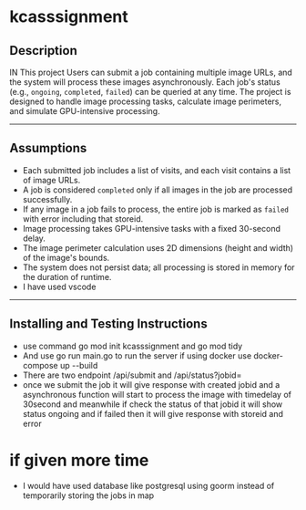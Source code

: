 # kcasssignment

## Description

IN This project Users can submit a job containing multiple image URLs, and the system will process these images asynchronously. Each job's status (e.g., `ongoing`, `completed`, `failed`) can be queried at any time. The project is designed to handle image processing tasks, calculate image perimeters, and simulate GPU-intensive processing.

---

## Assumptions

- Each submitted job includes a list of visits, and each visit contains a list of image URLs.
- A job is considered `completed` only if all images in the job are processed successfully.
- If any image in a job fails to process, the entire job is marked as `failed` with error including that storeid.
- Image processing takes GPU-intensive tasks with a fixed 30-second delay.
- The image perimeter calculation uses 2D dimensions (height and width) of the image's bounds.
- The system does not persist data; all processing is stored in memory for the duration of runtime.
- I have used vscode

---

## Installing and Testing Instructions

- use command go mod init kcasssignment and go mod tidy
- And use go run main.go to run the server if using docker use docker-compose up --build
- There are two endpoint /api/submit and /api/status?jobid=
- once we submit the job it will give response with created jobid and a asynchronous function will start to process the image with timedelay of 30second and meanwhile if check the status of that jobid it will show status ongoing and if failed then it will give response with storeid and error

# if given more time

- I would have used database like postgresql using goorm instead of temporarily storing the jobs in map
